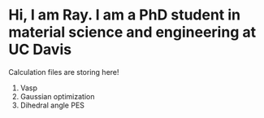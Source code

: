 # Hi, I am Ray. I am a PhD student in material science and engineering at UC Davis
Calculation files are storing here!
1. Vasp
2. Gaussian optimization
3. Dihedral angle PES 
